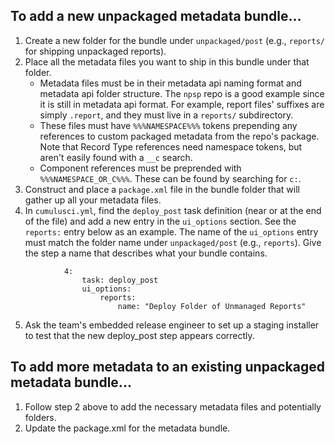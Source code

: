 ## To add a new unpackaged metadata bundle...

1. Create a new folder for the bundle under `unpackaged/post` (e.g., `reports/` for shipping unpackaged reports).
2. Place all the metadata files you want to ship in this bundle under that folder.
   - Metadata files must be in their metadata api naming format and metadata api folder structure. The `npsp` repo is a good example since it is still in metadata api format. For example, report files' suffixes are simply `.report`, and they must live in a `reports/` subdirectory.
   - These files must have `%%%NAMESPACE%%%` tokens prepending any references to custom packaged metadata from the repo's package. Note that Record Type references need namespace tokens, but aren't easily found with a `__c` search.
   - Component references must be preprended with `%%%NAMESPACE_OR_C%%%`. These can be found by searching for `c:`.
3. Construct and place a `package.xml` file in the bundle folder that will gather up all your metadata files.
4. In `cumulusci.yml`, find the `deploy_post` task definition (near or at the end of the file) and add a new entry in the `ui_options` section. See the `reports:` entry below as an example. The name of the `ui_options` entry must match the folder name under `unpackaged/post` (e.g., `reports`). Give the step a name that describes what your bundle contains.
```
            4:
                task: deploy_post
                ui_options:
                    reports:
                        name: "Deploy Folder of Unmanaged Reports"
```
5. Ask the team's embedded release engineer to set up a staging installer to test that the new deploy_post step appears correctly.

## To add more metadata to an existing unpackaged metadata bundle...

1. Follow step 2 above to add the necessary metadata files and potentially folders.
2. Update the package.xml for the metadata bundle.
